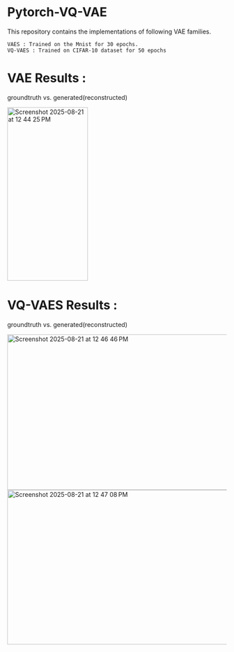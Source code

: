 # Pytorch-VQ-VAE
This repository contains the implementations of following VAE families.

    VAES : Trained on the Mnist for 30 epochs.
    VQ-VAES : Trained on CIFAR-10 dataset for 50 epochs


# VAE Results :
groundtruth vs. generated(reconstructed)

<img width="185" height="397" alt="Screenshot 2025-08-21 at 12 44 25 PM" src="https://github.com/user-attachments/assets/3b67f9c5-cf86-4bbd-8bf1-0679f3bc5313" />


# VQ-VAES Results : 
groundtruth vs. generated(reconstructed)

<img width="643" height="356" alt="Screenshot 2025-08-21 at 12 46 46 PM" src="https://github.com/user-attachments/assets/85d5135d-65bc-47d0-97a0-3f3785fbf7e5" />
<img width="643" height="354" alt="Screenshot 2025-08-21 at 12 47 08 PM" src="https://github.com/user-attachments/assets/a2e189dc-c3d4-4821-92c7-c2685be570a8" />

